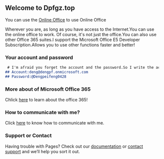 ## Welcome to Dpfgz.top

You can use the [Online Office](https://office.com/) to use Online Office

Wherever you are, as long as you have access to the Internet.You can use the online office to work.
Of course, it's not just the office.You can also use other Office 365 suites.I support the Microsoft Office E5 Developer Subscription.Allows you to use other functions faster and better!

### Your account and password

```markdown
 # I'm afraid you forget the account and the password.So I write the account and password in here!
## Account:deng@dengpf.onmicrosoft.com
## Password:@Dengpeifeng0428
```

### More about of Microsoft Office 365
Chlick [here](/office365.html) to learn about the office 365!

### How to communicate with me?
Click [here](/cm.html) to know how to communicate with me.

### Support or Contact

Having trouble with Pages? Check out our [documentation](https://docs.github.com/categories/github-pages-basics/) or [contact support](https://support.github.com/contact) and we’ll help you sort it out.

